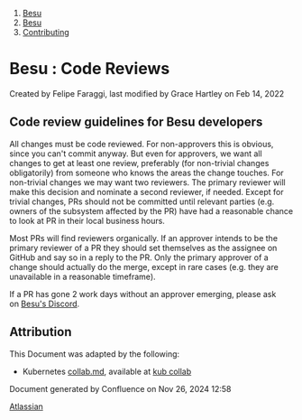 1. [Besu](index.html)
2. [Besu](Besu_22151173.html)
3. [Contributing](Contributing_22154223.html)

# Besu : Code Reviews

Created by Felipe Faraggi, last modified by Grace Hartley on Feb 14, 2022

## Code review guidelines for Besu developers

All changes must be code reviewed. For non-approvers this is obvious, since you can't commit anyway. But even for approvers, we want all changes to get at least one review, preferably (for non-trivial changes obligatorily) from someone who knows the areas the change touches. For non-trivial changes we may want two reviewers. The primary reviewer will make this decision and nominate a second reviewer, if needed. Except for trivial changes, PRs should not be committed until relevant parties (e.g. owners of the subsystem affected by the PR) have had a reasonable chance to look at PR in their local business hours.

Most PRs will find reviewers organically. If an approver intends to be the primary reviewer of a PR they should set themselves as the assignee on GitHub and say so in a reply to the PR. Only the primary approver of a change should actually do the merge, except in rare cases (e.g. they are unavailable in a reasonable timeframe).

If a PR has gone 2 work days without an approver emerging, please ask on [Besu's Discord](https://discord.com/channels/905194001349627914/905205502940696607).

## Attribution

This Document was adapted by the following:

- Kubernetes [collab.md](http://collab.md), available at [kub collab](https://raw.githubusercontent.com/kubernetes/community/master/contributors/devel/collab.md)

Document generated by Confluence on Nov 26, 2024 12:58

[Atlassian](http://www.atlassian.com/)
